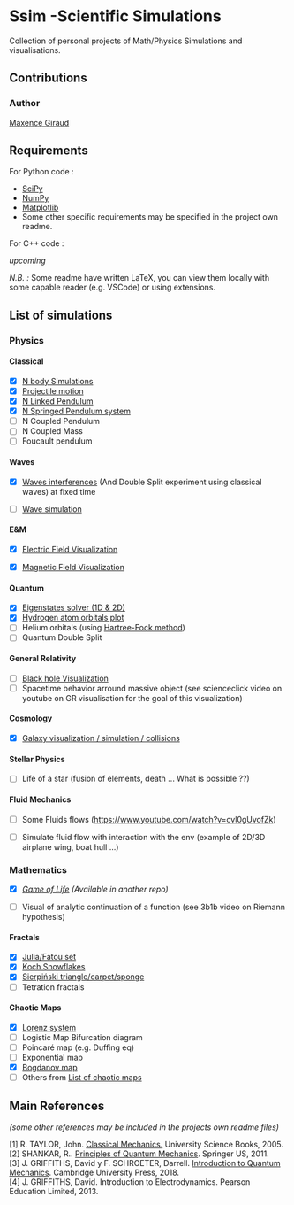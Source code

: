 # Ssim -Scientific Simulations

Collection of personal projects of Math/Physics Simulations and visualisations.


## Contributions
### Author
[Maxence Giraud](https://github.com/MaxenceGiraud/)

## Requirements 

For Python code :

* [SciPy](https://www.scipy.org/)
* [NumPy](https://numpy.org/)
* [Matplotlib](https://matplotlib.org/) 
* Some other specific requirements may be specified in the project own readme.

For C++ code : 

*upcoming*


*N.B. :* Some readme have written LaTeX, you can view them locally with some capable reader (e.g. VSCode) or using extensions.

## List of simulations

### Physics
#### Classical
- [x] [N body Simulations](./ssim/psim/Classical/NBody/)
- [x] [Projectile motion](./ssim/psim/Classical/ProjectileMotion/)
- [x] [N Linked Pendulum](./ssim/psim/Classical/LinkedPendulum/) 
- [x] [N Springed Pendulum system](./ssim/psim/Classical/SpringedPendulum/)
- [ ] N Coupled Pendulum
- [ ] N Coupled Mass
- [ ] Foucault pendulum
  
#### Waves
- [x] [Waves interferences](./ssim/psim/Wave/WaveInterference) (And Double Split experiment using classical waves) at fixed time
- [ ] [Wave simulation](./ssim/psim/Waves/../Wave/wsim/)


#### E&M
- [x] [Electric Field Visualization](./ssim/psim/EM/ElectricField/)
- [x] [Magnetic Field Visualization](./ssim/psim/EM/MagneticField/)


#### Quantum 
- [x] [Eigenstates solver (1D & 2D)](./ssim/psim/Quantum/EigenstatesSolver/)
- [x] [Hydrogen atom orbitals plot](./ssim/psim/Quantum/Hydrogen/)
- [ ] Helium orbitals (using [Hartree-Fock method](https://en.wikipedia.org/wiki/Hartree%E2%80%93Fock_method))
- [ ] Quantum Double Split

#### General Relativity 
- [ ] [Black hole Visualization](./ssim/psim/GR/BlackHole/)
- [ ] Spacetime behavior arround massive object (see scienceclick video on youtube on GR visualisation for the goal of this visualization)
  
#### Cosmology 
- [x] [Galaxy visualization / simulation / collisions](./ssim/psim/Cosmology/Galaxy/)
    
#### Stellar Physics 
- [ ] Life of a star (fusion of elements, death ... What is possible ??)

#### Fluid Mechanics   
- [ ] Some Fluids flows (<https://www.youtube.com/watch?v=cvl0gUvofZk>)
- [ ] Simulate fluid flow with interaction with the env (example of 2D/3D airplane wing, boat hull ...)


### Mathematics

- [x] *[Game of Life](https://github.com/MaxenceGiraud/GameOfLife) (Available in another repo)*
- [ ] Visual of analytic continuation of a function (see 3b1b video on Riemann hypothesis)


#### Fractals   
- [x] [Julia/Fatou set](./ssim/msim/JuliaSet/)
- [x] [Koch Snowflakes](./ssim/msim/KochSnowflake/)
- [x] [Sierpiński triangle/carpet/sponge](./ssim/msim/Sierpinski/)
- [ ] Tetration fractals

#### Chaotic Maps

- [x] [Lorenz system](./ssim/msim/LorenzSystem/)
- [ ] Logistic Map Bifurcation diagram
- [ ] Poincaré map (e.g. Duffing eq)
- [ ] Exponential map
- [x] [Bogdanov map](./ssim/msim/BogdanovMap/)
- [ ] Others from [List of chaotic maps](https://en.wikipedia.org/wiki/List_of_chaotic_maps)

## Main References
*(some other references may be included in the projects own readme files)*

[1] R. TAYLOR, John. [Classical Mechanics.](https://www.uscibooks.com/taylor2.htm) University Science Books, 2005.   
[2] SHANKAR, R.. [Principles of Quantum Mechanics](https://www.springer.com/gp/book/9780306447907). Springer US, 2011.    
[3] J. GRIFFITHS, David y F. SCHROETER,  Darrell. [Introduction to Quantum Mechanics](https://www.cambridge.org/core/books/introduction-to-quantum-mechanics/990799CA07A83FC5312402AF6860311E). Cambridge University Press, 2018.   
[4] J. GRIFFITHS, David. Introduction to Electrodynamics. Pearson Education Limited, 2013.

[//]: # (    
[?] CARROLL, Sean. Spacetime and Geometry: An Introduction to General Relativity. Pearson, 2003.) 